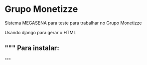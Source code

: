 # Grupo Monetizze

Sistema MEGASENA para teste para trabalhar no Grupo Monetizze

Usando django para gerar o HTML


"""
Para instalar:
- 
"""